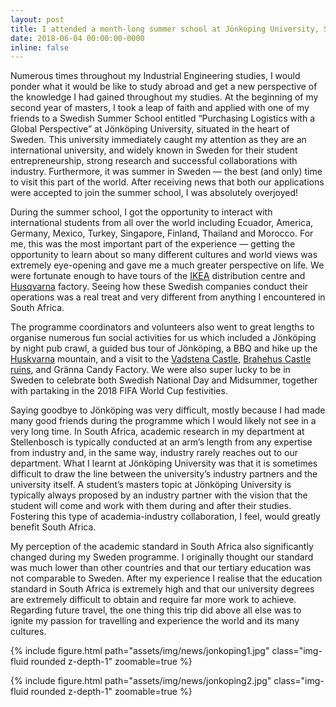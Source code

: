 ```yaml
---
layout: post
title: I attended a month-long summer school at Jönköping University, Sweden
date: 2018-06-04 00:00:00-0000
inline: false
---
```


Numerous times throughout my Industrial Engineering studies, I would ponder what it would be like to study abroad and get a new perspective of the knowledge I had gained throughout my studies. At the beginning of my second year of masters, I took a leap of faith and applied with one of my friends to a Swedish Summer School entitled “Purchasing Logistics with a Global Perspective” at Jönköping University, situated in the heart of Sweden. This university immediately caught my attention as they are an international university, and widely known in Sweden for their student entrepreneurship, strong research and successful collaborations with industry. Furthermore, it was summer in Sweden — the best (and only) time to visit this part of the world. After receiving news that both our applications were accepted to join the summer school, I was absolutely overjoyed!

During the summer school, I got the opportunity to interact with international students from all over the world including Ecuador, America, Germany, Mexico, Turkey, Singapore, Finland, Thailand and Morocco. For me, this was the most important part of the experience — getting the opportunity to learn about so many different cultures and world views was extremely eye-opening and gave me a much greater perspective on life.
We were fortunate enough to have tours of the [IKEA](https://www.ikea.com/) distribution centre and [Husqvarna](https://www.husqvarna.com/se/) factory. Seeing how these Swedish companies conduct their operations was a real treat and very different from anything I encountered in South Africa.

The programme coordinators and volunteers also went to great lengths to organise numerous fun social activities for us which included a Jönköping by night pub crawl, a guided bus tour of Jönköping, a BBQ and hike up the [Huskvarna](https://en.wikipedia.org/wiki/Huskvarna) mountain, and a visit to the [Vadstena Castle](https://en.wikipedia.org/wiki/Vadstena_Castle), [Brahehus Castle ruins](https://en.wikipedia.org/wiki/Brahehus), and Gränna Candy Factory. We were also super lucky to be in Sweden to celebrate both Swedish National Day and Midsummer, together with partaking in the 2018 FIFA World Cup festivities.

Saying goodbye to Jönköping was very difficult, mostly because I had made many good friends during the programme which I would likely not see in a very long time. In South Africa, academic research in my department at Stellenbosch is typically conducted at an arm’s length from any expertise from industry and, in the same way, industry rarely reaches out to our department. What I learnt at Jönköping University was that it is sometimes difficult to draw the line between the university’s industry partners and the university itself. A student’s masters topic at Jönköping University is typically always proposed by an industry partner with the vision that the student will come and work with them during and after their studies. Fostering this type of academia-industry collaboration, I feel, would greatly benefit South Africa.

My perception of the academic standard in South Africa also significantly changed during my Sweden programme. I originally thought our standard was much lower than other countries and that our tertiary education was not comparable to Sweden.  After my experience I realise that the education standard in South Africa is extremely high and that our university degrees are extremely difficult to obtain and require far more work to achieve. Regarding future travel, the one thing this trip did above all else was to ignite my passion for travelling and experience the world and its many cultures.

{% include figure.html path="assets/img/news/jonkoping1.jpg" class="img-fluid rounded z-depth-1" zoomable=true %}

{% include figure.html path="assets/img/news/jonkoping2.jpg" class="img-fluid rounded z-depth-1" zoomable=true %}
